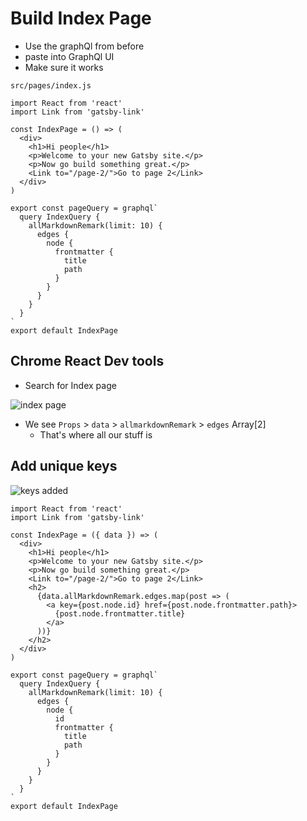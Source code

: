 # Build Index Page
* Use the graphQl from before
* paste into GraphQl UI
* Make sure it works

`src/pages/index.js`

```
import React from 'react'
import Link from 'gatsby-link'

const IndexPage = () => (
  <div>
    <h1>Hi people</h1>
    <p>Welcome to your new Gatsby site.</p>
    <p>Now go build something great.</p>
    <Link to="/page-2/">Go to page 2</Link>
  </div>
)

export const pageQuery = graphql`
  query IndexQuery {
    allMarkdownRemark(limit: 10) {
      edges {
        node {
          frontmatter {
            title
            path
          }
        }
      }
    }
  }
`
export default IndexPage
```

## Chrome React Dev tools
* Search for Index page

![index page](https://i.imgur.com/QQyby13.png)

* We see `Props` > `data` > `allmarkdownRemark` > `edges` Array[2]
    - That's where all our stuff is

## Add unique keys
![keys added](https://i.imgur.com/ylfiIC7.png)

```
import React from 'react'
import Link from 'gatsby-link'

const IndexPage = ({ data }) => (
  <div>
    <h1>Hi people</h1>
    <p>Welcome to your new Gatsby site.</p>
    <p>Now go build something great.</p>
    <Link to="/page-2/">Go to page 2</Link>
    <h2>
      {data.allMarkdownRemark.edges.map(post => (
        <a key={post.node.id} href={post.node.frontmatter.path}>
          {post.node.frontmatter.title}
        </a>
      ))}
    </h2>
  </div>
)

export const pageQuery = graphql`
  query IndexQuery {
    allMarkdownRemark(limit: 10) {
      edges {
        node {
          id
          frontmatter {
            title
            path
          }
        }
      }
    }
  }
`
export default IndexPage
```

